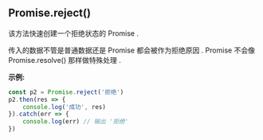 ## Promise.reject()

该方法快速创建一个拒绝状态的 Promise . 

传入的数据不管是普通数据还是 Promise 都会被作为拒绝原因 . Promise 不会像 Promise.resolve() 那样做特殊处理 . 



**示例:**

```js
const p2 = Promise.reject('拒绝')
p2.then(res => {
    console.log('成功', res)
}).catch(err => {
    console.log(err) // 输出 '拒绝'
})
```

